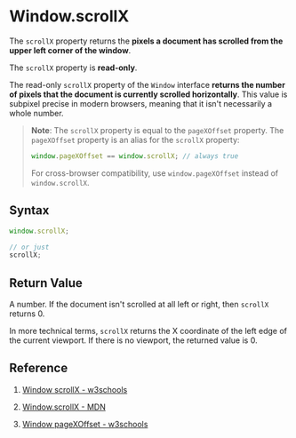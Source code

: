 # Window.scrollX

The `scrollX` property returns the **pixels a document has scrolled from the upper left corner of the window**.

The `scrollX` property is **read-only**.

The read-only `scrollX` property of the `Window` interface **returns the number of pixels that the document is currently scrolled horizontally**. This value is subpixel precise in modern browsers, meaning that it isn't necessarily a whole number.

> **Note**: The `scrollX` property is equal to the `pageXOffset` property. The `pageXOffset` property is an alias for the `scrollX` property:
>
> ```js
> window.pageXOffset == window.scrollX; // always true
> ```
>
> For cross-browser compatibility, use `window.pageXOffset` instead of `window.scrollX`.

## Syntax

```js
window.scrollX;

// or just
scrollX;
```

## Return Value

A number. If the document isn't scrolled at all left or right, then `scrollX` returns 0.

In more technical terms, `scrollX` returns the X coordinate of the left edge of the current viewport. If there is no viewport, the returned value is 0.

## Reference

1. [Window scrollX - w3schools](https://www.w3schools.com/jsref/prop_win_scrollx.asp)

2. [Window.scrollX - MDN](https://developer.mozilla.org/en-US/docs/Web/API/Window/scrollX)

3. [Window pageXOffset - w3schools](https://www.w3schools.com/jsref/prop_win_pagexoffset.asp)
